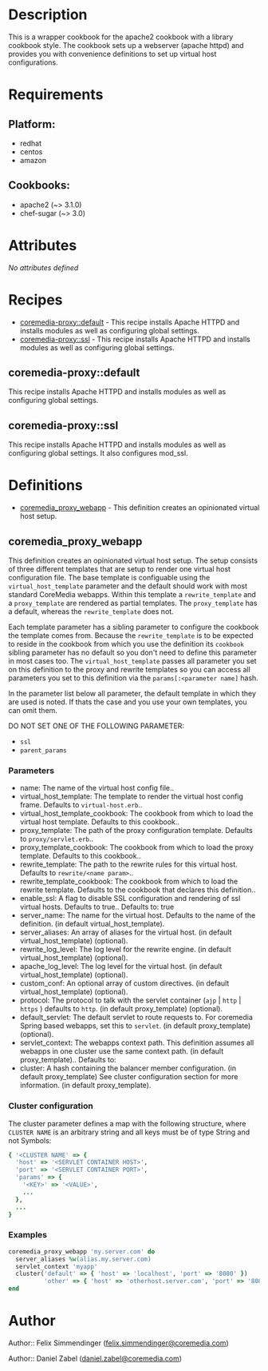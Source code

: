 # Description

This is a wrapper cookbook for the apache2 cookbook with a library cookbook style. The cookbook sets up a webserver
(apache httpd) and provides you with convenience definitions to set up virtual host configurations.
# Requirements

## Platform:

* redhat
* centos
* amazon

## Cookbooks:

* apache2 (~> 3.1.0)
* chef-sugar (~> 3.0)

# Attributes

*No attributes defined*

# Recipes

* [coremedia-proxy::default](#coremedia-proxydefault) - This recipe installs Apache HTTPD and installs modules as well as configuring global settings.
* [coremedia-proxy::ssl](#coremedia-proxyssl) - This recipe installs Apache HTTPD and installs modules as well as configuring global settings.

## coremedia-proxy::default

This recipe installs Apache HTTPD and installs modules as well as configuring global settings.

## coremedia-proxy::ssl

This recipe installs Apache HTTPD and installs modules as well as configuring global settings. It also configures mod_ssl.

# Definitions

* [coremedia_proxy_webapp](#coremedia_proxy_webapp) - This definition creates an opinionated virtual host setup.

## coremedia_proxy_webapp

This definition creates an opinionated virtual host setup. The setup consists of three different templates that are setup
to render one virtual host configuration file. The base template is configuable using the `virtual_host_template` parameter and
the default should work with most standard CoreMedia webapps. Within this template a `rewrite_template` and a `proxy_template`
are rendered as partial templates. The `proxy_template` has a default, whereas the `rewrite_template` does not.

Each template parameter has a sibling parameter to configure the cookbook the template comes from. Because the `rewrite_template`
is to be expected to reside in the cookbook from which you use the definition its `cookbook` sibling parameter has no default so you don't
need to define this parameter in most cases too. The `virtual_host_template` passes all parameter you set on this definition to the
proxy and rewrite templates so you can access all parameters you set to this definition via the `params[:<parameter name]` hash.

In the parameter list below all parameter, the default template in which they are used is noted. If thats the case and you use your own templates,
you can omit them.

DO NOT SET ONE OF THE FOLLOWING PARAMETER:

* `ssl`
* `parent_params`

### Parameters

- name: The name of the virtual host config file..
- virtual_host_template: The template to render the virtual host config frame. Defaults to `virtual-host.erb`..
- virtual_host_template_cookbook: The cookbook from which to load the virtual host template. Defaults to this cookbook..
- proxy_template: The path of the proxy configuration template. Defaults to `proxy/servlet.erb`..
- proxy_template_cookbook: The cookbook from which to load the proxy template. Defaults to this cookbook..
- rewrite_template: The path to the rewrite rules for this virtual host. Defaults to `rewrite/<name param>`..
- rewrite_template_cookbook: The cookbook from which to load the rewrite template. Defaults to the cookbook that declares this definition..
- enable_ssl: A flag to disable SSL configuration and rendering of ssl virtual hosts. Defaults to true.. Defaults to: true
- server_name: The name for the virtual host. Defaults to the name of the definition. (in default virtual_host_template).
- server_aliases: An array of aliases for the virtual host. (in default virtual_host_template) (optional).
- rewrite_log_level: The log level for the rewrite engine. (in default virtual_host_template) (optional).
- apache_log_level: The log level for the virtual host. (in default virtual_host_template) (optional).
- custom_conf: An optional array of custom directives. (in default virtual_host_template) (optional).
- protocol: The protocol to talk with the servlet container (`ajp` | `http` | `https` ) defaults to `http`. (in default proxy_template) (optional).
- default_servlet: The default servlet to route requests to. For coremedia Spring based webapps, set this to `servlet`. (in default proxy_template) (optional).
- servlet_context: The webapps context path. This definition assumes all webapps in one cluster use the same context path. (in default proxy_template).. Defaults to:
- cluster: A hash containing the balancer member configuration. (in default proxy_template) See cluster configuration section for more information.  (in default proxy_template).

### Cluster configuration
The cluster parameter defines a map with the following structure, where `CLUSTER NAME` is an arbitrary string and all keys must be of type String and not Symbols:

```ruby
{ '<CLUSTER NAME' => {
  'host' => '<SERVLET CONTAINER HOST>',
  'port' => '<SERVLET CONTAINER PORT>',
  'params' => {
    '<KEY>' => '<VALUE>',
    ...
  },
  ...
}
```

### Examples

```ruby
coremedia_proxy_webapp 'my.server.com' do
  server_aliases %w(alias.my.server.com)
  servlet_context 'myapp'
  cluster('default' => { 'host' => 'localhost', 'port' => '8080' })
          'other' => { 'host' => 'otherhost.server.com', 'port' => '8080' })
end
```
# Author

Author:: Felix Simmendinger (<felix.simmendinger@coremedia.com>)

Author:: Daniel Zabel (<daniel.zabel@coremedia.com>)
